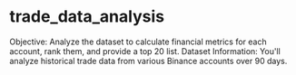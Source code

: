 # trade_data_analysis
Objective: Analyze the dataset to calculate financial metrics for each account, rank them, and provide a top 20 list.  Dataset Information: You'll analyze historical trade data from various Binance accounts over 90 days.  
